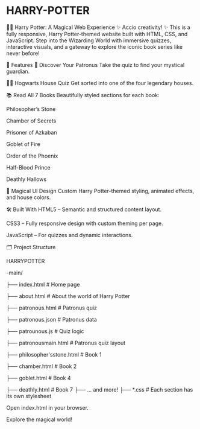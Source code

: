 # HARRY-POTTER

🧙‍♂️ Harry Potter: A Magical Web Experience
✨ Accio creativity! ✨
This is a fully responsive, Harry Potter-themed website built with HTML, CSS, and JavaScript. Step into the Wizarding World with immersive quizzes, interactive visuals, and a gateway to explore the iconic book series like never before!

🏰 Features
🔮 Discover Your Patronus
Take the quiz to find your mystical guardian.

🧙‍♀️ Hogwarts House Quiz
Get sorted into one of the four legendary houses.

📚 Read All 7 Books
Beautifully styled sections for each book:

Philosopher’s Stone

Chamber of Secrets

Prisoner of Azkaban

Goblet of Fire

Order of the Phoenix

Half-Blood Prince

Deathly Hallows

🌌 Magical UI Design
Custom Harry Potter-themed styling, animated effects, and house colors.

🛠️ Built With
HTML5 – Semantic and structured content layout.

CSS3 – Fully responsive design with custom theming per page.

JavaScript – For quizzes and dynamic interactions.



🗂️ Project Structure

HARRYPOTTER


-main/

├── index.html                 # Home page

├── about.html                # About the world of Harry Potter

├── patronous.html            # Patronus quiz

├── patronous.json            # Patronus data

├── patrounous.js             # Quiz logic

├── patronousmain.html        # Patronus quiz layout

├── philosopher'sstone.html   # Book 1

├── chamber.html              # Book 2

├── goblet.html               # Book 4


├── deathly.html              # Book 7
├── ... and more!
├── *.css                     # Each section has its own stylesheet


Open index.html in your browser.

Explore the magical world!



